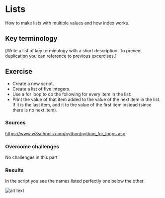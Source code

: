 # Lists
How to make lists with multiple values and how index works.

## Key terminology
[Write a list of key terminology with a short description. To prevent duplication you can reference to previous excercises.]

## Exercise
- Create a new script.
- Create a list of five integers.
- Use a for loop to do the following for every item in the list:
- Print the value of that item added to the value of the next item in the list. If it is the last item, add it to the value of the first item instead (since there is no next item).

### Sources
https://www.w3schools.com/python/python_for_loops.asp

### Overcome challenges
No challenges in this part

### Results
In the script you see the names listed perfectly one below the other.

![alt text]()
